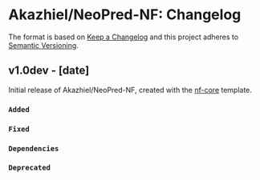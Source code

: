 # Akazhiel/NeoPred-NF: Changelog

The format is based on [Keep a Changelog](https://keepachangelog.com/en/1.0.0/)
and this project adheres to [Semantic Versioning](https://semver.org/spec/v2.0.0.html).

## v1.0dev - [date]

Initial release of Akazhiel/NeoPred-NF, created with the [nf-core](https://nf-co.re/) template.

### `Added`

### `Fixed`

### `Dependencies`

### `Deprecated`
